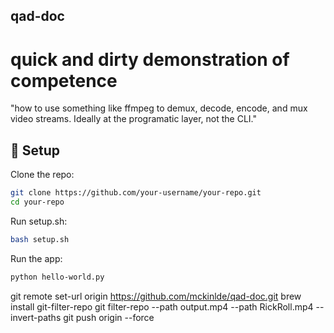 ## qad-doc
# quick and dirty demonstration of competence

"how to use something like ffmpeg to demux, decode, encode, and mux video streams.  Ideally at the programatic layer, not the CLI."


## 🔧 Setup

Clone the repo:
```bash
git clone https://github.com/your-username/your-repo.git
cd your-repo
```

Run setup.sh:
```bash
bash setup.sh
```

Run the app:
```bash
python hello-world.py
```

git remote set-url origin https://github.com/mckinlde/qad-doc.git
brew install git-filter-repo
git filter-repo --path output.mp4 --path RickRoll.mp4 --invert-paths
git push origin --force
